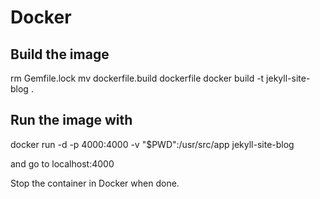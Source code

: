 
# Docker

## Build the image

rm Gemfile.lock 
mv dockerfile.build dockerfile
docker build -t jekyll-site-blog .

## Run the image with

docker run -d -p 4000:4000 -v "$PWD":/usr/src/app jekyll-site-blog

and go to localhost:4000

Stop the container in Docker when done.